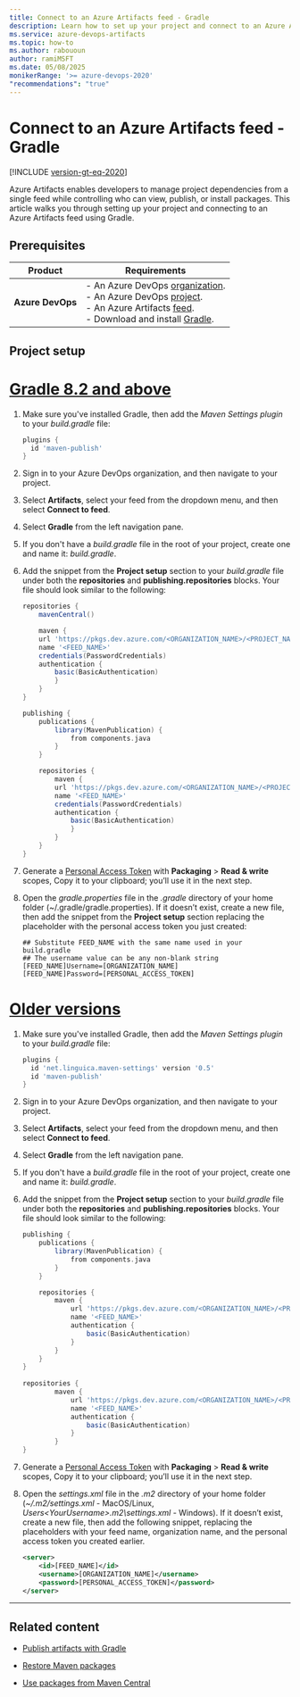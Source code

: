 ```yaml
---
title: Connect to an Azure Artifacts feed - Gradle
description: Learn how to set up your project and connect to an Azure Artifacts feed with Gradle.
ms.service: azure-devops-artifacts
ms.topic: how-to
ms.author: rabououn
author: ramiMSFT
ms.date: 05/08/2025
monikerRange: '>= azure-devops-2020'
"recommendations": "true"
---
```


# Connect to an Azure Artifacts feed - Gradle

[!INCLUDE [version-gt-eq-2020](../../includes/version-gt-eq-2020.md)]

Azure Artifacts enables developers to manage project dependencies from a single feed while controlling who can view, publish, or install packages. This article walks you through setting up your project and connecting to an Azure Artifacts feed using Gradle.

## Prerequisites

| **Product**        | **Requirements**                       |
|--------------------|----------------------------------------|
| **Azure DevOps**   | - An Azure DevOps [organization](../../organizations/accounts/create-organization.md).<br>- An Azure DevOps [project](../../organizations/projects/create-project.md).<br> - An Azure Artifacts [feed](../get-started-nuget.md#create-feed).<br> - Download and install [Gradle](https://docs.gradle.org/current/userguide/installation.html). |

## Project setup

# [Gradle 8.2 and above](#tab/newerversions)

1. Make sure you've installed Gradle, then add the *Maven Settings plugin* to your *build.gradle* file:

    ```groovy
    plugins {
      id 'maven-publish'
    }
    ```

1. Sign in to your Azure DevOps organization, and then navigate to your project.

1. Select **Artifacts**, select your feed from the dropdown menu, and then select **Connect to feed**.

1. Select **Gradle** from the left navigation pane.

1. If you don't have a *build.gradle* file in the root of your project, create one and name it: *build.gradle*.

1. Add the snippet from the **Project setup** section to your *build.gradle* file under both the **repositories** and **publishing.repositories** blocks. Your file should look similar to the following:

    ```groovy
    repositories {
        mavenCentral()
    
        maven {
        url 'https://pkgs.dev.azure.com/<ORGANIZATION_NAME>/<PROJECT_NAME>/_packaging/<FEED_NAME>/maven/v1'  
        name '<FEED_NAME>'
        credentials(PasswordCredentials)
        authentication {
            basic(BasicAuthentication)
            }
        }
    }
    
    publishing {
        publications {
            library(MavenPublication) {
                from components.java
            }
        }
    
        repositories {
            maven {
            url 'https://pkgs.dev.azure.com/<ORGANIZATION_NAME>/<PROJECT_NAME>/_packaging/<FEED_NAME>/maven/v1'  
            name '<FEED_NAME>'
            credentials(PasswordCredentials)
            authentication {
                basic(BasicAuthentication)
                }
            }
        }
    }
    ```

1. Generate a [Personal Access Token](../../organizations/accounts/use-personal-access-tokens-to-authenticate.md#create-a-pat) with **Packaging** > **Read & write** scopes, Copy it to your clipboard; you’ll use it in the next step.

1. Open the *gradle.properties* file in the *.gradle* directory of your home folder (~/.gradle/gradle.properties).  If it doesn’t exist, create a new file, then add the snippet from the **Project setup** section replacing the placeholder with the personal access token you just created:

    ```
    ## Substitute FEED_NAME with the same name used in your build.gradle
    ## The username value can be any non-blank string
    [FEED_NAME]Username=[ORGANIZATION_NAME]
    [FEED_NAME]Password=[PERSONAL_ACCESS_TOKEN]
    ```

# [Older versions](#tab/olderversions)

1. Make sure you've installed Gradle, then add the *Maven Settings plugin* to your *build.gradle* file:

    ```groovy
    plugins {
      id 'net.linguica.maven-settings' version '0.5'
      id 'maven-publish'
    }
    ```

1. Sign in to your Azure DevOps organization, and then navigate to your project.

1. Select **Artifacts**, select your feed from the dropdown menu, and then select **Connect to feed**.

1. Select **Gradle** from the left navigation pane.

1. If you don't have a *build.gradle* file in the root of your project, create one and name it: *build.gradle*.

1. Add the snippet from the **Project setup** section to your *build.gradle* file under both the **repositories** and **publishing.repositories** blocks. Your file should look similar to the following:

    ```groovy
    publishing { 
        publications {
            library(MavenPublication) {
                from components.java
            }
        }
    
        repositories { 
            maven {
                url 'https://pkgs.dev.azure.com/<ORGANIZATION_NAME>/<PROJECT_NAME>/_packaging/<FEED_NAME>/maven/v1'                
                name '<FEED_NAME>'
                authentication {
                    basic(BasicAuthentication)
                }
            }
        } 
    } 
        
    repositories { 
            maven {
                url 'https://pkgs.dev.azure.com/<ORGANIZATION_NAME>/<PROJECT_NAME>/_packaging/<FEED_NAME>/maven/v1'                
                name '<FEED_NAME>'
                authentication {
                    basic(BasicAuthentication)
                }
            }
    } 
    ```

1. Generate a [Personal Access Token](../../organizations/accounts/use-personal-access-tokens-to-authenticate.md#create-a-pat) with **Packaging** > **Read & write** scopes, Copy it to your clipboard; you’ll use it in the next step.

1. Open the *settings.xml* file in the *.m2* directory of your home folder (*~/.m2/settings.xml* - MacOS/Linux, *Users\<YourUsername>\.m2\settings.xml* - Windows). If it doesn’t exist, create a new file, then add the following snippet, replacing the placeholders with your feed name, organization name, and the personal access token you created earlier.

    ```xml
    <server>
        <id>[FEED_NAME]</id>
        <username>[ORGANIZATION_NAME]</username>
        <password>[PERSONAL_ACCESS_TOKEN]</password>
    </server>
    ```

---

## Related content

- [Publish artifacts with Gradle](publish-with-gradle.md)

- [Restore Maven packages](install.md)

- [Use packages from Maven Central](upstream-sources.md)
